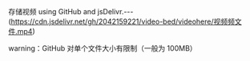 存储视频
using GitHub and jsDelivr.---(https://cdn.jsdelivr.net/gh/2042159221/video-bed/videohere/视频频文件.mp4)

warning：GitHub 对单个文件大小有限制（一般为 100MB）